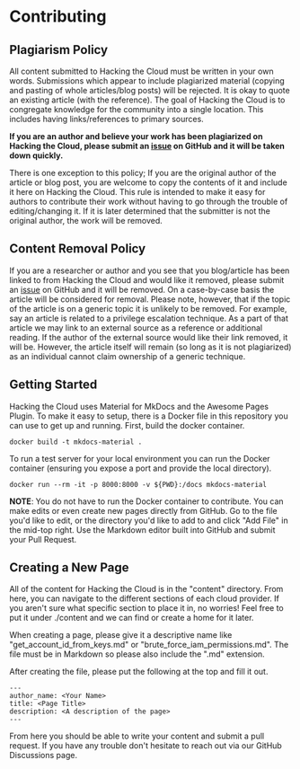 # Contributing

## Plagiarism Policy

All content submitted to Hacking the Cloud must be written in your own words. Submissions which appear to include plagiarized material (copying and pasting of whole articles/blog posts) will be rejected. It is okay to quote an existing article (with the reference). The goal of Hacking the Cloud is to congregate knowledge for the community into a single location. This includes having links/references to primary sources.

__If you are an author and believe your work has been plagiarized on Hacking the Cloud, please submit an [issue](https://github.com/Hacking-the-Cloud/hackingthe.cloud/issues) on GitHub and it will be taken down quickly.__

There is one exception to this policy; If you are the original author of the article or blog post, you are welcome to copy the contents of it and include it here on Hacking the Cloud. This rule is intended to make it easy for authors to contribute their work without having to go through the trouble of editing/changing it. If it is later determined that the submitter is not the original author, the work will be removed.

## Content Removal Policy

If you are a researcher or author and you see that you blog/article has been linked to from Hacking the Cloud and would like it removed, please submit an [issue](https://github.com/Hacking-the-Cloud/hackingthe.cloud/issues) on GitHub and it will be removed. On a case-by-case basis the article will be considered for removal. Please note, however, that if the topic of the article is on a generic topic it is unlikely to be removed. For example, say an article is related to a privilege escalation technique. As a part of that article we may link to an external source as a reference or additional reading. If the author of the external source would like their link removed, it will be. However, the article itself will remain (so long as it is not plagiarized) as an individual cannot claim ownership of a generic technique.

## Getting Started

Hacking the Cloud uses Material for MkDocs and the Awesome Pages Plugin. To make it easy to setup, there is a Docker file in this repository you can use to get up and running. First, build the docker container.

```
docker build -t mkdocs-material .
```

To run a test server for your local environment you can run the Docker container (ensuring you expose a port and provide the local directory).

```
docker run --rm -it -p 8000:8000 -v ${PWD}:/docs mkdocs-material
```

__NOTE__: You do not have to run the Docker container to contribute. You can make edits or even create new pages directly from GitHub. Go to the file you'd like to edit, or the directory you'd like to add to and click "Add File" in the mid-top right. Use the Markdown editor built into GitHub and submit your Pull Request.

## Creating a New Page

All of the content for Hacking the Cloud is in the "content" directory. From here, you can navigate to the different sections of each cloud provider. If you aren't sure what specific section to place it in, no worries! Feel free to put it under ./content and we can find or create a home for it later.

When creating a page, please give it a descriptive name like "get_account_id_from_keys.md" or "brute_force_iam_permissions.md". The file must be in Markdown so please also include the ".md" extension.

After creating the file, please put the following at the top and fill it out.

```
---
author_name: <Your Name>
title: <Page Title>
description: <A description of the page>
---
```

From here you should be able to write your content and submit a pull request. If you have any trouble don't hesitate to reach out via our GitHub Discussions page.